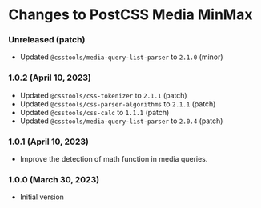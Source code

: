 # Changes to PostCSS Media MinMax

### Unreleased (patch)

- Updated `@csstools/media-query-list-parser` to `2.1.0` (minor)


### 1.0.2 (April 10, 2023)

- Updated `@csstools/css-tokenizer` to `2.1.1` (patch)
- Updated `@csstools/css-parser-algorithms` to `2.1.1` (patch)
- Updated `@csstools/css-calc` to `1.1.1` (patch)
- Updated `@csstools/media-query-list-parser` to `2.0.4` (patch)

### 1.0.1 (April 10, 2023)

- Improve the detection of math function in media queries.

### 1.0.0 (March 30, 2023)

- Initial version
